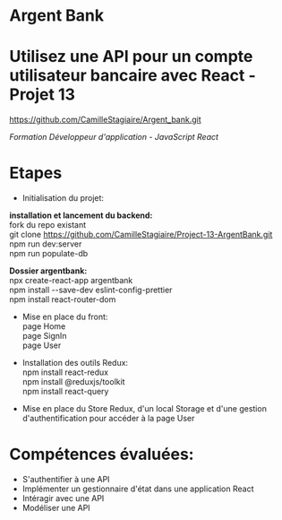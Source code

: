 # Argent Bank

# Utilisez une API pour un compte utilisateur bancaire avec React - Projet 13
https://github.com/CamilleStagiaire/Argent_bank.git

*Formation Développeur d'application - JavaScript React*

# Etapes
- Initialisation du projet:  

**installation et lancement du backend:**  
fork du repo existant  
git clone https://github.com/CamilleStagiaire/Project-13-ArgentBank.git  
npm run dev:server  
npm run populate-db

**Dossier argentbank:**  
npx create-react-app argentbank  
npm install --save-dev eslint-config-prettier   
npm install react-router-dom  
  
- Mise en place du front:  
page Home  
page SignIn  
page User  

- Installation des outils Redux:  
npm install react-redux  
npm install @reduxjs/toolkit  
npm install react-query  

- Mise en place du Store Redux, d'un local Storage et d'une gestion d'authentification pour accéder à la page User  

# Compétences évaluées:
- S'authentifier à une API  
- Implémenter un gestionnaire d'état dans une application React  
- Intéragir avec une API  
- Modéliser une API  